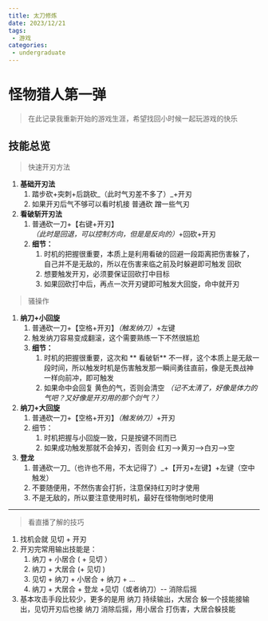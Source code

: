 ```yaml
---
title: 太刀修炼
date: 2023/12/21
tags:
 - 游戏
categories:
 - undergraduate
---
```


# 怪物猎人第一弹
> 在此记录我重新开始的游戏生涯，希望找回小时候一起玩游戏的快乐
## 技能总览

> 快速开刃方法

1. **基础开刃法** 
   1. 踏步砍+突刺+后跳砍_（此时气刃差不多了）_+开刃
   2. 如果开刃后气不够可以看时机接 普通砍 蹭一些气刃
2. **看破斩开刃法** 
   1. 普通砍一刀+【右键+开刃】_（此时是回退，可以控制方向，但是是反向的）_+回砍+开刃
   2. **细节：** 
      1. 时机的把握很重要，本质上是利用看破的回避一段距离把伤害躲了，自己并不是无敌的，所以在伤害来临之前及时躲避即可触发 回砍 
      2. 想要触发开刃，必须要保证回砍打中目标
      3. 如果回砍打中后，再点一次开刃键即可触发大回旋，命中就开刃

> 骚操作

1. **纳刀+小回旋** 
   1. 普通砍一刀+【空格+开刃】_（触发纳刀）_+左键
   2. 触发纳刀容易变成翻滚，这个需要熟练一下不然很尴尬
   3. **细节：** 
      1. 时机的把握很重要，这次和 ** 看破斩** 不一样，这个本质上是无敌一段时间，所以触发时机是伤害触发那一瞬间勇往直前，像是无畏战神一样向前冲，即可触发
      2. 如果命中会回复 黄色的气，否则会清空 _（记不太清了，好像是体力的气吧？又好像是开刃用的那个剑气？）_
2. **纳刀+大回旋** 
   1. 普通砍一刀+【空格+开刃】_（触发纳刀）_+开刃
   2. 细节：
      1. 时机把握与小回旋一致，只是按键不同而已
      2. 如果成功触发那就不会掉刃，否则会 红刃-->黄刃-->白刃-->空
3. **登龙** 
   1. 普通砍一刀_（也许也不用，不太记得了）_+【开刃+左键】+左键（空中触发）
   2. 不要随便用，不然伤害会打折，注意保持红刃时才使用
   3. 不是无敌的，所以要注意使用时机，最好在怪物倒地时使用

---

> 看直播了解的技巧

1. 找机会就 见切 + 开刃
2. 开刃完常用输出技能是：
   1. 纳刀 + 小居合 ( + 见切 ）
   2. 纳刀 + 大居合  (+ 见切 )
   3. 见切 + 纳刀 + 小居合 + 纳刀 + ... 
   4. 纳刀 + 大居合 + 登龙 +见切（或者纳刀）-- 消除后摇
3. 基本攻击手段比较少，更多的是用 纳刀 持续输出，大居合 躲一个技能接输出，见切开刃后也接 纳刀 消除后摇，用小居合 打伤害，大居合躲技能